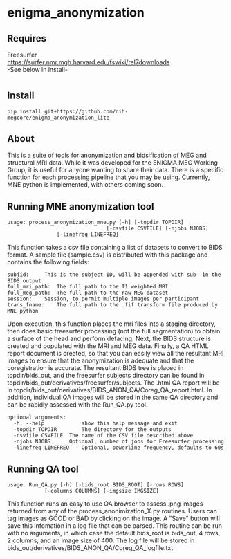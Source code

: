 # enigma_anonymization
## Requires
Freesurfer <br>
https://surfer.nmr.mgh.harvard.edu/fswiki/rel7downloads <br>
-See below in install-

#
## Install
```
pip install git+https://github.com/nih-megcore/enigma_anonymization_lite
```
## About

This is a suite of tools for anonymization and bidsification of MEG and structural MRI data.
While it was developed for the ENIGMA MEG Working Group, it is useful for anyone wanting to 
share their data. There is a specific function for each processing pipeline that you may be 
using. Currently, MNE python is implemented, with others coming soon. 

## Running MNE anonymization tool
```
usage: process_anonymization_mne.py [-h] [-topdir TOPDIR]
                                [-csvfile CSVFILE] [-njobs NJOBS]
				[-linefreq LINEFREQ]
```
This function takes a csv file containing a list of datasets to
convert to BIDS format. A sample file (sample.csv) is distributed
with this package and contains the following fields:
```
subjid: 	This is the subject ID, will be appended with sub- in the BIDS output
full_mri_path: 	The full path to the T1 weighted MRI
full_meg_path: 	The full path to the raw MEG dataset
session:	Session, to permit multiple images per participant
trans_fname:	The full path to the .fif transform file produced by MNE python
```
Upon execution, this function places the mri files into a staging directory, then does
basic freesurfer processing (not the full segmentation) to obtain a surface of the 
head and perform defacing. Next, the BIDS structure is created and populated
with the MRI and MEG data. Finally, a QA HTML report document is created, so that you
can easily view all the resultant MRI images to ensure that the anonymization
is adequate and that the coregistration is accurate. The resultant BIDS tree is placed 
in topdir/bids_out, and the freesurfer subjects directory can be found in 
topdir/bids_out/derivatives/freesurfer/subjects. The .html QA report will be
in topdir/bids_out/derivatives/BIDS_ANON_QA/Coreg_QA_report.html. In addition, individual
QA images will be stored in the same QA directory and can be rapidly assessed with the
Run_QA.py tool. 
```
optional arguments:
  -h, --help            show this help message and exit
  -topdir TOPDIR        The directory for the outputs
  -csvfile CSVFILE	The name of the CSV file described above
  -njobs NJOBS		Optional, number of jobs for Freesurfer processing
  -linefreq LINEFREQ	Optional, powerline frequency, defaults to 60s
```
## Running QA tool
```
usage: Run_QA.py [-h] [-bids_root BIDS_ROOT] [-rows ROWS]
			[-columns COLUMNS] [-imgsize IMGSIZE]
```
This function runs an easy to use QA browser to assess .png images returned from any
of the process_anonimization_X.py routines. Users can tag images as GOOD or BAD by 
clicking on the image. A "Save" button will save this infomation in a log file that can
be parsed. This routine can be run with no arguments, in which case the default bids_root
is bids_out, 4 rows, 2 columns, and an image size of 400. The log file will be stored in
bids_out/derivatives/BIDS_ANON_QA/Coreg_QA_logfile.txt
